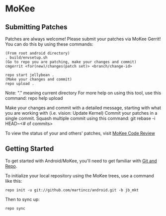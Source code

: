 MoKee
===========

Submitting Patches
------------------
Patches are always welcome!  Please submit your patches via MoKee Gerrit!
You can do this by using these commands:

    (From root android directory)
    . build/envsetup.sh
    (Go to repo you are patching, make your changes and commit)
    cmgerrit <for(new)/changes(patch set)> <branch/change-id> 

    repo start jellybean .
    (Make your changes and commit)
    repo upload .
Note: "." meaning current directory
For more help on using this tool, use this command: repo help upload

Make your changes and commit with a detailed message, starting with what you are working with (i.e. vision: Update Kernel)
Commit your patches in a single commit. Squash multiple commit using this command: git rebase -i HEAD~<# of commits>

To view the status of your and others' patches, visit [MoKee Code Review](http://review.mfunz.com/)


Getting Started
---------------

To get started with Android/MoKee, you'll need to get
familiar with [Git and Repo](http://source.android.com/download/using-repo).

To initialize your local repository using the MoKee trees, use a command like this:

    repo init -u git://github.com/martincz/android.git -b jb_mkt

Then to sync up:

    repo sync


